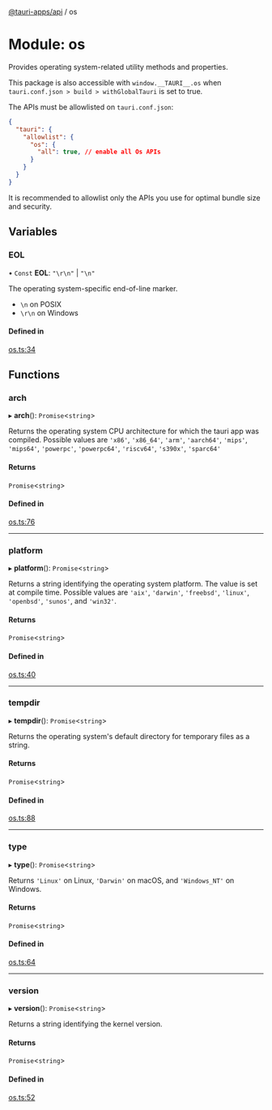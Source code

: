 [@tauri-apps/api](../index.md) / os

# Module: os

Provides operating system-related utility methods and properties.

This package is also accessible with `window.__TAURI__.os` when `tauri.conf.json > build > withGlobalTauri` is set to true.

The APIs must be allowlisted on `tauri.conf.json`:
```json
{
  "tauri": {
    "allowlist": {
      "os": {
        "all": true, // enable all Os APIs
      }
    }
  }
}
```
It is recommended to allowlist only the APIs you use for optimal bundle size and security.

## Variables

### EOL

• `Const` **EOL**: ``"\r\n"`` \| ``"\n"``

The operating system-specific end-of-line marker.
- `\n` on POSIX
- `\r\n` on Windows

#### Defined in

[os.ts:34](https://github.com/tauri-apps/tauri/blob/52723ee8/tooling/api/src/os.ts#L34)

## Functions

### arch

▸ **arch**(): `Promise`<`string`\>

Returns the operating system CPU architecture for which the tauri app was compiled. Possible values are `'x86'`, `'x86_64'`, `'arm'`, `'aarch64'`, `'mips'`, `'mips64'`, `'powerpc'`, `'powerpc64'`, `'riscv64'`, `'s390x'`, `'sparc64'`

#### Returns

`Promise`<`string`\>

#### Defined in

[os.ts:76](https://github.com/tauri-apps/tauri/blob/52723ee8/tooling/api/src/os.ts#L76)

___

### platform

▸ **platform**(): `Promise`<`string`\>

Returns a string identifying the operating system platform.
The value is set at compile time. Possible values are `'aix'`, `'darwin'`, `'freebsd'`, `'linux'`, `'openbsd'`, `'sunos'`, and `'win32'`.

#### Returns

`Promise`<`string`\>

#### Defined in

[os.ts:40](https://github.com/tauri-apps/tauri/blob/52723ee8/tooling/api/src/os.ts#L40)

___

### tempdir

▸ **tempdir**(): `Promise`<`string`\>

Returns the operating system's default directory for temporary files as a string.

#### Returns

`Promise`<`string`\>

#### Defined in

[os.ts:88](https://github.com/tauri-apps/tauri/blob/52723ee8/tooling/api/src/os.ts#L88)

___

### type

▸ **type**(): `Promise`<`string`\>

Returns `'Linux'` on Linux, `'Darwin'` on macOS, and `'Windows_NT'` on Windows.

#### Returns

`Promise`<`string`\>

#### Defined in

[os.ts:64](https://github.com/tauri-apps/tauri/blob/52723ee8/tooling/api/src/os.ts#L64)

___

### version

▸ **version**(): `Promise`<`string`\>

Returns a string identifying the kernel version.

#### Returns

`Promise`<`string`\>

#### Defined in

[os.ts:52](https://github.com/tauri-apps/tauri/blob/52723ee8/tooling/api/src/os.ts#L52)
